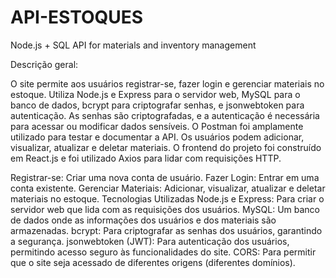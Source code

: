 # API-ESTOQUES
 Node.js + SQL API for materials and inventory management
 
Descrição geral:

O site permite aos usuários registrar-se, fazer login e gerenciar materiais no estoque. Utiliza Node.js e Express para o servidor web, MySQL para o banco de dados, bcrypt para criptografar senhas, e jsonwebtoken para autenticação. As senhas são criptografadas, e a autenticação é necessária para acessar ou modificar dados sensíveis. O Postman foi amplamente utilizado para testar e documentar a API. Os usuários podem adicionar, visualizar, atualizar e deletar materiais. O frontend do projeto foi construído em React.js e foi utilizado Axios para lidar com requisições HTTP.

Registrar-se: Criar uma nova conta de usuário.
Fazer Login: Entrar em uma conta existente.
Gerenciar Materiais: Adicionar, visualizar, atualizar e deletar materiais no estoque.
Tecnologias Utilizadas
Node.js e Express: Para criar o servidor web que lida com as requisições dos usuários.
MySQL: Um banco de dados onde as informações dos usuários e dos materiais são armazenadas.
bcrypt: Para criptografar as senhas dos usuários, garantindo a segurança.
jsonwebtoken (JWT): Para autenticação dos usuários, permitindo acesso seguro às funcionalidades do site.
CORS: Para permitir que o site seja acessado de diferentes origens (diferentes domínios).
